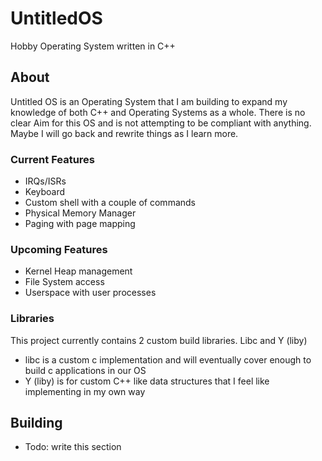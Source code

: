 # UntitledOS
Hobby Operating System written in C++

## About
Untitled OS is an Operating System that I am building to expand my knowledge of both C++ and Operating Systems as a whole. There is no clear Aim for this OS and is not attempting to be compliant with anything. Maybe I will go back and rewrite things as I learn more.

### Current Features
- IRQs/ISRs
- Keyboard
- Custom shell with a couple of commands
- Physical Memory Manager
- Paging with page mapping

### Upcoming Features
- Kernel Heap management
- File System access
- Userspace with user processes

### Libraries
This project currently contains 2 custom build libraries. Libc and Y (liby)
- libc is a custom c implementation and will eventually cover enough to build c applications in our OS
- Y (liby) is for custom C++ like data structures that I feel like implementing in my own way

## Building
- Todo: write this section
